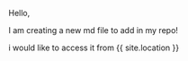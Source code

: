 Hello,

I am creating a new md file to add in my repo!

i would like to access it from {{ site.location }}